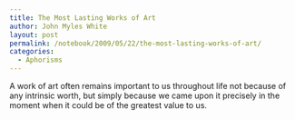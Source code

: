 ```yaml
---
title: The Most Lasting Works of Art
author: John Myles White
layout: post
permalink: /notebook/2009/05/22/the-most-lasting-works-of-art/
categories:
  - Aphorisms
---
```


A work of art often remains important to us throughout life not because of any intrinsic worth, but simply because we came upon it precisely in the moment when it could be of the greatest value to us.
